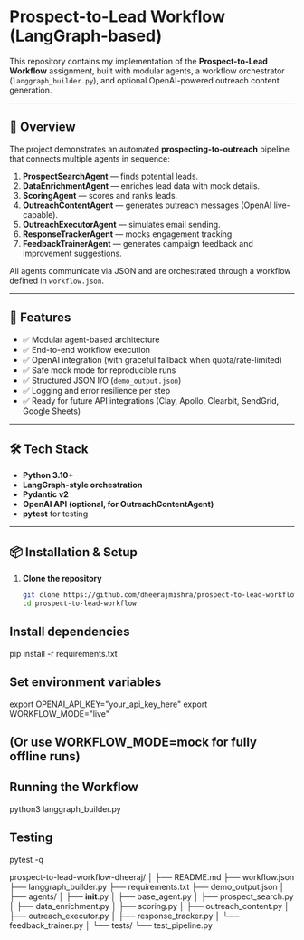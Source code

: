 # Prospect-to-Lead Workflow (LangGraph-based)

This repository contains my implementation of the **Prospect-to-Lead Workflow** assignment, built with modular agents, a workflow orchestrator (`langgraph_builder.py`), and optional OpenAI-powered outreach content generation.

---

## 🚀 Overview

The project demonstrates an automated **prospecting-to-outreach** pipeline that connects multiple agents in sequence:
1. **ProspectSearchAgent** — finds potential leads.
2. **DataEnrichmentAgent** — enriches lead data with mock details.
3. **ScoringAgent** — scores and ranks leads.
4. **OutreachContentAgent** — generates outreach messages (OpenAI live-capable).
5. **OutreachExecutorAgent** — simulates email sending.
6. **ResponseTrackerAgent** — mocks engagement tracking.
7. **FeedbackTrainerAgent** — generates campaign feedback and improvement suggestions.

All agents communicate via JSON and are orchestrated through a workflow defined in `workflow.json`.

---

## 🧩 Features

- ✅ Modular agent-based architecture  
- ✅ End-to-end workflow execution  
- ✅ OpenAI integration (with graceful fallback when quota/rate-limited)  
- ✅ Safe mock mode for reproducible runs  
- ✅ Structured JSON I/O (`demo_output.json`)  
- ✅ Logging and error resilience per step  
- ✅ Ready for future API integrations (Clay, Apollo, Clearbit, SendGrid, Google Sheets)

---

## 🛠️ Tech Stack

- **Python 3.10+**
- **LangGraph-style orchestration**
- **Pydantic v2**
- **OpenAI API (optional, for OutreachContentAgent)**
- **pytest** for testing

---

## 📦 Installation & Setup

1. **Clone the repository**
   ```bash
   git clone https://github.com/dheerajmishra/prospect-to-lead-workflow.git
   cd prospect-to-lead-workflow

## Install dependencies
pip install -r requirements.txt


## Set environment variables
export OPENAI_API_KEY="your_api_key_here"
export WORKFLOW_MODE="live"

## (Or use WORKFLOW_MODE=mock for fully offline runs)


## Running the Workflow

python3 langgraph_builder.py


## Testing

pytest -q



prospect-to-lead-workflow-dheeraj/
│
├── README.md
├── workflow.json
├── langgraph_builder.py
├── requirements.txt
├── demo_output.json
│
├── agents/
│   ├── __init__.py
│   ├── base_agent.py
│   ├── prospect_search.py
│   ├── data_enrichment.py
│   ├── scoring.py
│   ├── outreach_content.py
│   ├── outreach_executor.py
│   ├── response_tracker.py
│   └── feedback_trainer.py
│
└── tests/
    └── test_pipeline.py

